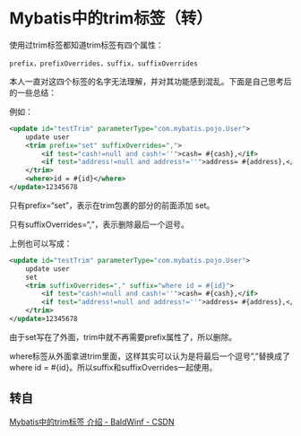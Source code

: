 # Mybatis中的trim标签（转）



使用过trim标签都知道trim标签有四个属性：

```
prefix，prefixOverrides，suffix，suffixOverrides
```

本人一直对这四个标签的名字无法理解，并对其功能感到混乱。下面是自己思考后的一些总结：

例如：

```xml
<update id="testTrim" parameterType="com.mybatis.pojo.User">
    update user
    <trim prefix="set" suffixOverrides=",">
        <if test="cash!=null and cash!=''">cash= #{cash},</if>
        <if test="address!=null and address!=''">address= #{address},</if>
    </trim>
    <where>id = #{id}</where>
</update>12345678
```

只有prefix=“set”，表示在trim包裹的部分的前面添加 set。 

只有suffixOverrides=“,”，表示删除最后一个逗号。

上例也可以写成：

```xml
<update id="testTrim" parameterType="com.mybatis.pojo.User">
	update user
    set
    <trim suffixOverrides="," suffix="where id = #{id}">
    	<if test="cash!=null and cash!=''">cash= #{cash},</if>
        <if test="address!=null and address!=''">address= #{address},</if>
    </trim>
</update>12345678
```

由于set写在了外面，trim中就不再需要prefix属性了，所以删除。 

where标签从外面拿进trim里面，这样其实可以认为是将最后一个逗号”,”替换成了where id = #{id}。所以suffix和suffixOverrides一起使用。



## 转自

[Mybatis中的trim标签 介绍 - BaldWinf - CSDN](https://blog.csdn.net/u011118321/article/details/68946027)